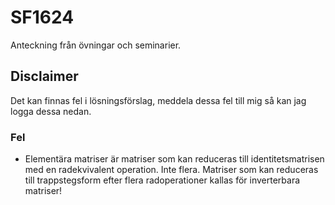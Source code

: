 # SF1624
Anteckning från övningar och seminarier. 
## Disclaimer
Det kan finnas fel i lösningsförslag, meddela dessa fel till mig så kan jag logga dessa nedan.

### Fel
- Elementära matriser är matriser som kan reduceras till identitetsmatrisen med en radekvivalent operation. Inte flera. Matriser som kan reduceras till trappstegsform efter flera radoperationer kallas för inverterbara matriser!

